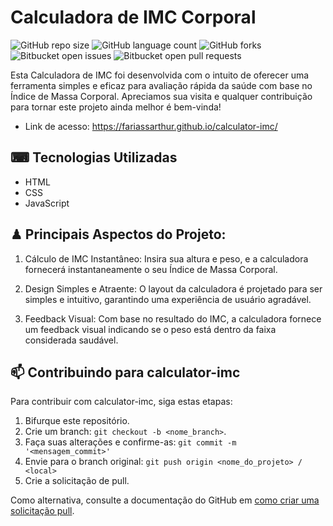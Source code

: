 # Calculadora de IMC Corporal

![GitHub repo size](https://img.shields.io/github/repo-size/FariassArthur/calculator-imc?style=for-the-badge)
![GitHub language count](https://img.shields.io/github/languages/count/FariassArthur/calculator-imc?style=for-the-badge)
![GitHub forks](https://img.shields.io/github/forks/FariassArthur/calculator-imc?style=for-the-badge)
![Bitbucket open issues](https://img.shields.io/bitbucket/issues/FariassArthur/calculator-imc?style=for-the-badge)
![Bitbucket open pull requests](https://img.shields.io/bitbucket/pr-raw/FariassArthur/calculator-imc?style=for-the-badge)

Esta Calculadora de IMC foi desenvolvida com o intuito de oferecer uma ferramenta simples e eficaz para avaliação rápida da saúde com base no Índice de Massa Corporal. Apreciamos sua visita e qualquer contribuição para tornar este projeto ainda melhor é bem-vinda!
 - Link de acesso: https://fariassarthur.github.io/calculator-imc/

## ⌨︎ Tecnologias Utilizadas
- HTML
- CSS
- JavaScript

## ♟ Principais Aspectos do Projeto:

1. Cálculo de IMC Instantâneo: Insira sua altura e peso, e a calculadora fornecerá instantaneamente o seu Índice de Massa Corporal.

2. Design Simples e Atraente: O layout da calculadora é projetado para ser simples e intuitivo, garantindo uma experiência de usuário agradável.

3. Feedback Visual: Com base no resultado do IMC, a calculadora fornece um feedback visual indicando se o peso está dentro da faixa considerada saudável.

## 📫 Contribuindo para calculator-imc

Para contribuir com calculator-imc, siga estas etapas:

1. Bifurque este repositório.
2. Crie um branch: `git checkout -b <nome_branch>`.
3. Faça suas alterações e confirme-as: `git commit -m '<mensagem_commit>'`
4. Envie para o branch original: `git push origin <nome_do_projeto> / <local>`
5. Crie a solicitação de pull.

Como alternativa, consulte a documentação do GitHub em [como criar uma solicitação pull](https://help.github.com/en/github/collaborating-with-issues-and-pull-requests/creating-a-pull-request).
